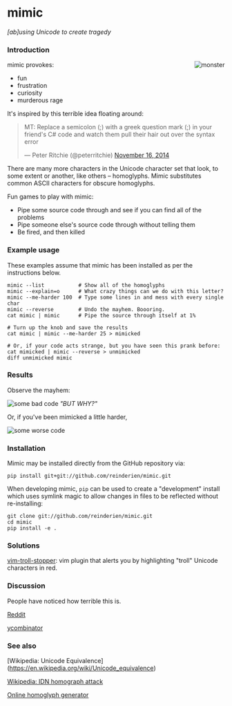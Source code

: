 # mimic
*[ab]using Unicode to create tragedy*

### Introduction

<img alt="monster" align="right"
     src="https://cloud.githubusercontent.com/assets/1236420/10557120/f1faedfe-746b-11e5-8a7b-671bd3e30691.jpg" />

mimic provokes:
- fun
- frustration
- curiosity
- murderous rage

It's inspired by this terrible idea floating around:

<blockquote class="twitter-tweet" lang="en"><p lang="en" dir="ltr">MT: Replace a semicolon (;) with a greek question mark (;) in your friend&#39;s C# code and watch them pull their hair out over the syntax error</p>&mdash; Peter Ritchie (@peterritchie) <a href="https://twitter.com/peterritchie/status/534011965132120064">November 16, 2014</a></blockquote>
<script async src="//platform.twitter.com/widgets.js" charset="utf-8"></script>

There are many more characters in the Unicode character set that look, to some extent or another, like others – homoglyphs. Mimic substitutes common ASCII characters for obscure homoglyphs.

Fun games to play with mimic:
- Pipe some source code through and see if you can find all of the problems
- Pipe someone else's source code through without telling them
- Be fired, and then killed

### Example usage

These examples assume that mimic has been installed as per the instructions
below.

```
mimic --list           # Show all of the homoglyphs
mimic --explain=o      # What crazy things can we do with this letter?
mimic --me-harder 100  # Type some lines in and mess with every single char
mimic --reverse        # Undo the mayhem. Boooring.
cat mimic | mimic      # Pipe the source through itself at 1%

# Turn up the knob and save the results
cat mimic | mimic --me-harder 25 > mimicked

# Or, if your code acts strange, but you have seen this prank before:
cat mimicked | mimic --reverse > unmimicked
diff unmimicked mimic
```

### Results

Observe the mayhem:

<img alt="some bad code"
     src="https://cloud.githubusercontent.com/assets/1236420/10564931/76507da4-7592-11e5-9971-f6a04ad06298.png" />
*"BUT WHY?"*

Or, if you've been mimicked a little harder,

<img alt="some worse code"
     src="https://cloud.githubusercontent.com/assets/1236420/10564914/f7963ae4-7591-11e5-9b45-f123e42b22f4.png" />

### Installation

Mimic may be installed directly from the GitHub repository via:
```
pip install git+git://github.com/reinderien/mimic.git
```

When developing mimic, ``pip`` can be used to create a "development" install
which uses symlink magic to allow changes in files to be reflected without
re-installing:

```
git clone git://github.com/reinderien/mimic.git
cd mimic
pip install -e .
```

### Solutions

[vim-troll-stopper](https://github.com/vim-utils/vim-troll-stopper): vim plugin
that alerts you by highlighting "troll" Unicode characters in red.

### Discussion

People have noticed how terrible this is.

[Reddit](https://reddit.com/r/programming/3pcs0c)

[ycombinator](https://news.ycombinator.com/item?id=10437619)

### See also

[Wikipedia: Unicode Equivalence] (https://en.wikipedia.org/wiki/Unicode_equivalence)

[Wikipedia: IDN homograph attack](https://en.wikipedia.org/wiki/IDN_homograph_attack)

[Online homoglyph generator](http://www.irongeek.com/homoglyph-attack-generator.php)
